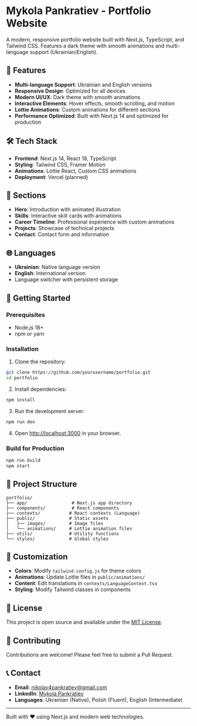 # Mykola Pankratiev - Portfolio Website

A modern, responsive portfolio website built with Next.js, TypeScript, and Tailwind CSS. Features a dark theme with smooth animations and multi-language support (Ukrainian/English).

## 🚀 Features

- **Multi-language Support**: Ukrainian and English versions
- **Responsive Design**: Optimized for all devices
- **Modern UI/UX**: Dark theme with smooth animations
- **Interactive Elements**: Hover effects, smooth scrolling, and motion
- **Lottie Animations**: Custom animations for different sections
- **Performance Optimized**: Built with Next.js 14 and optimized for production

## 🛠️ Tech Stack

- **Frontend**: Next.js 14, React 18, TypeScript
- **Styling**: Tailwind CSS, Framer Motion
- **Animations**: Lottie React, Custom CSS animations
- **Deployment**: Vercel (planned)

## 📱 Sections

- **Hero**: Introduction with animated illustration
- **Skills**: Interactive skill cards with animations
- **Career Timeline**: Professional experience with custom animations
- **Projects**: Showcase of technical projects
- **Contact**: Contact form and information

## 🌐 Languages

- **Ukrainian**: Native language version
- **English**: International version
- Language switcher with persistent storage

## 🚀 Getting Started

### Prerequisites

- Node.js 18+ 
- npm or yarn

### Installation

1. Clone the repository:
```bash
git clone https://github.com/yourusername/portfolio.git
cd portfolio
```

2. Install dependencies:
```bash
npm install
```

3. Run the development server:
```bash
npm run dev
```

4. Open [http://localhost:3000](http://localhost:3000) in your browser.

### Build for Production

```bash
npm run build
npm start
```

## 📁 Project Structure

```
portfolio/
├── app/                 # Next.js app directory
├── components/          # React components
├── contexts/           # React contexts (Language)
├── public/             # Static assets
│   ├── images/         # Image files
│   └── animations/     # Lottie animation files
├── utils/              # Utility functions
└── styles/             # Global styles
```

## 🎨 Customization

- **Colors**: Modify `tailwind.config.js` for theme colors
- **Animations**: Update Lottie files in `public/animations/`
- **Content**: Edit translations in `contexts/LanguageContext.tsx`
- **Styling**: Modify Tailwind classes in components

## 📄 License

This project is open source and available under the [MIT License](LICENSE).

## 🤝 Contributing

Contributions are welcome! Please feel free to submit a Pull Request.

## 📞 Contact

- **Email**: nikolay4pankratiev@gmail.com
- **LinkedIn**: [Mykola Pankratiev](https://www.linkedin.com/in/mykola-pankratiev-775a1b180/)
- **Languages**: Ukrainian (Native), Polish (Fluent), English (Intermediate)

---

Built with ❤️ using Next.js and modern web technologies. 